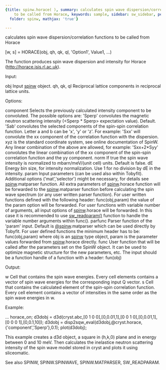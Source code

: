 ```yaml
---
{title: spinw.horace( ), summary: calculates spin wave dispersion/correlation functions
    to be called from Horace, keywords: sample, sidebar: sw_sidebar, permalink: spinw_horace.html,
  folder: spinw, mathjax: 'true'}

---
```

calculates spin wave dispersion/correlation functions to be called from Horace
 
[w, s] = HORACE(obj, qh, qk, ql, 'Option1', Value1, ...)
 
The function produces spin wave dispersion and intensity for Horace
(<a href=http://horace.isis.rl.ac.uk>http://horace.isis.rl.ac.uk</a>).
 
Input:
 
obj           Input [spinw](spinw.html) object.
qh, qk, ql    Reciprocal lattice components in reciprocal lattice units.
 
Options:
 
component Selects the previously calculated intensity component to be
          convoluted. The possible options are:
              'Sperp' convolutes the magnetic neutron scattering
                      intensity (<Sperp * Sperp> expectation value).
                      Default.
              'Sab'   convolutes the selected components of the spin-spin
                      correlation function. Letter a and b can be 'x',
                      'y' or 'z'. For example: 'Sxx' will convolute the
                      xx component of the correlation function with the
                      dispersion. xyz is the standard coordinate system,
                      see online documentation of SpinW.
          Any linear combination of the above are allowed, for example:
          'Sxx+2*Syy' convolutes the linear combination of the xx
          component of the spin-spin correlation function and the yy
          component.
norm      If true the spin wave intensity is normalized to mbarn/meV/(unit
          cell) units. Default is false.
dE        Energy bin size, for intensity normalization. Use 1 for no
          division by dE in the intensity.
param     Input parameters (can be used also within Tobyfit). Additional
          options ('mat','selector') might be necessary, for details see
          [spinw](spinw.html).matparser function. All extra parameters of [spinw](spinw.html).horace
          function will be forwarded to the [spinw](spinw.html).matparser function before
          calculating the spin wave spectrum (or any user written parser
          function). For user written functions defined with the
          following header:
              func(obj,param)
          the value of the param option will be forwarded. For user
          functions with variable number of arguments, all input options
          of [spinw](spinw.html).horace will be forwarded. In this case it is recommended
          to use [sw_readparam()](sw_readparam.html) function to handle the variable number
          arguments within func().
parfunc   Parser function of the 'param' input. Default is
          [@spinw](spinw.html).matparser which can be used directly by Tobyfit. For user
          defined functions the minimum header has to be:
              func(obj,param)
          where obj is an [spinw](spinw.html) type object, param is the parameter
          values forwarded from [spinw](spinw.html).horace directly.
func      User function that will be called after the parameters set on
          the SpinW object. It can be used to optimize magnetic
          structure for the new parameters, etc. The input should be a
          function handle of a function with a header:
              fun(obj)
 
Output:
 
w         Cell that contains the spin wave energies. Every cell elements
          contains a vector of spin wave energies for the corresponding
          input Q vector.
s         Cell that contains the calculated element of the spin-spin
          correlation function. Every cell element contains a vector of
          intensities in the same order as the spin wave energies in w.
 
Example:
 
...
horace_on;
d3dobj = d3d(cryst.abc,[0 1 0 0],[0,0.01,1],[0 0 1 0],[0,0.01,1],[0 0 0 1],[0,0.1,10]);
d3dobj = disp2sqw_eval(d3dobj,@cryst.horace,{'component','Sperp'},0.1);
plot(d3dobj);
 
This example creates a d3d object, a square in (h,k,0) plane and in
energy between 0 and 10 meV. Then calculates the inelastice neutron
scattering intensity of the spin wave model stored in cryst and plots it
using sliceomatic.
 
See also SPINW, SPINW.SPINWAVE, SPINW.MATPARSER, SW_READPARAM.
 

